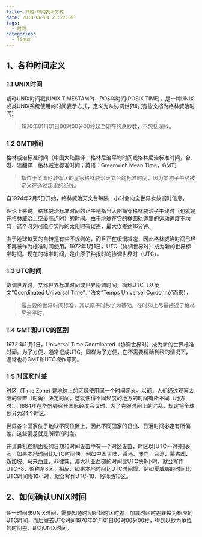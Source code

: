 ```yaml
---
title: 其他-时间表示方式
date: 2018-06-04 23:22:58
tags: 
  - 时间
categories:
  - linux
---
```


## 1、各种时间定义

### 1.1 UNIX时间

或称UNIX时间戳(UNIX TIMESTAMP)、POSIX时间(POSIX TIME)，是一种UNIX或类UNIX系统使用的时间表示方式，定义为从协调世界时(有些文档为格林威治时间）

> 1970年01月01日00时00分00秒起至现在的总秒数，不包括润秒。



### 1.2 GMT时间

格林威治标准时间（中国大陆翻译：格林尼治平均时间或格林尼治标准时间，台、港、澳翻译：格林威治标准时间；英语：Greenwich Mean Time，GMT）

> 指位于英国伦敦郊区的皇家格林威治天文台的标准时间，因为本初子午线被定义在通过那里的经线。

自1924年2月5日开始，格林威治天文台每隔一小时会向全世界发放调时信息。

理论上来说，格林威治标准时间的正午是指当太阳横穿格林威治子午线时（也就是在格林威治上空最高点时）的时间。由于地球在它的椭圆轨道里的运动速度不均匀，这个时刻可能与实际的太阳时有误差，最大误差达16分钟。

由于地球每天的自转是有些不规则的，而且正在缓慢减速，因此格林威治时间已经不再被作为标准时间使用。1972年1月1日，UTC（协调世界时）成为新的世界标准时间。现在的标准时间，是由原子钟报时的协调世界时（UTC）。

### 1.3 UTC时间

协调世界时，又称世界标准时间或世界协调时间，简称UTC（从英文“Coordinated Universal Time”／法文“Temps Universel Cordonné”而来），

>  最主要的世界时间标准，其以原子时秒长为基础，在时刻上尽量接近于格林尼治平时。

### 1.4 GMT和UTC的区别

1972 年1 月1日，Universal Time Coordinated（协调世界时）成为新的世界标准时间。为了方便，通常记成UTC。同样为了方便，在不需要精确到秒的情况下，通常也将GMT和UTC视作等同。

### 1.5 时区和时差

时区（Time Zone) 是地球上的区域使用同一个时间定义。以前，人们通过观察太阳的位置（时角）决定时间，这就使得不同经度的地方的时间有所不同（地方时）。1884年在华盛顿召开国际经度会议时，为了克服时间上的混乱，规定将全球划分为24个时区。

世界各个国家位于地球不同位置上，因此不同国家的日出、日落时间必定有所偏差。这些偏差就是所谓的时差。

在计算机控制面板的日期和时间设置中有一个时区设置，时区以[UTC+-时差]表示，如果本地时间比UTC时间快，例如中国大陆、香港、澳门、台湾、蒙古国、新加坡、马来西亚、菲律宾、澳大利亚西部的时间比UTC快8小时，就会写作UTC+8，俗称东8区。相反，如果本地时间比UTC时间慢，例如夏威夷的时间比UTC时间慢10小时，就会写作UTC-10，俗称西10区。

## 2、如何确认UNIX时间

任一时间求UNIX时间，需要知道时间所处时区时差，加减时区时差转换为相应的UTC时间，而后减去UTC时间1970年01月01日00时00分00秒，得到以秒为单位的时间差，即为UNIX时间。